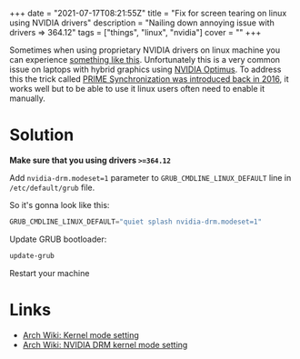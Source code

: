 +++
date = "2021-07-17T08:21:55Z"
title = "Fix for screen tearing on linux using NVIDIA drivers"
description = "Nailing down annoying issue with drivers => 364.12"
tags = ["things", "linux", "nvidia"]
cover = ""
+++

Sometimes when using proprietary NVIDIA drivers on linux machine you can experience [something like this](https://en.wikipedia.org/wiki/Screen_tearing).
Unfortunately this is a very common issue on laptops with hybrid graphics using [NVIDIA Optimus](https://en.wikipedia.org/wiki/Nvidia_Optimus).
To address this the trick called [PRIME Synchronization was introduced back in 2016](https://forums.developer.nvidia.com/t/prime-and-prime-synchronization/), it works well but to be able to use it linux users often need to enable it manually.

# Solution
**Make sure that you using drivers ```>=364.12```**

Add ```nvidia-drm.modeset=1``` parameter to ```GRUB_CMDLINE_LINUX_DEFAULT``` line in ```/etc/default/grub``` file.

So it's gonna look like this:
```c
GRUB_CMDLINE_LINUX_DEFAULT="quiet splash nvidia-drm.modeset=1"
```
Update GRUB bootloader:
```sh
update-grub
```
Restart your machine

# Links
* [Arch Wiki: Kernel mode setting](https://wiki.archlinux.org/title/Kernel_mode_setting)
* [Arch Wiki: NVIDIA DRM kernel mode setting](https://wiki.archlinux.org/title/NVIDIA#DRM_kernel_mode_setting)
